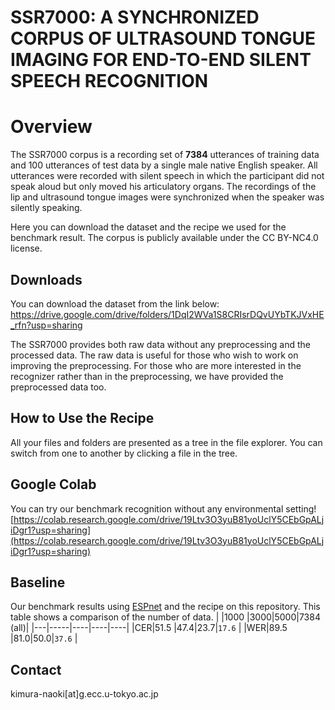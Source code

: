 # SSR7000: A SYNCHRONIZED CORPUS OF ULTRASOUND TONGUE IMAGING FOR END-TO-END SILENT SPEECH RECOGNITION


# Overview

The SSR7000 corpus is a recording set of **7384** utterances of training data and 100 utterances of test data by a single male native English speaker. All utterances were recorded with silent speech in which the participant did not speak aloud but only moved his articulatory organs. The recordings of the lip and ultrasound tongue images were synchronized when the speaker was silently speaking. 

Here you can download the dataset and the recipe we used for the benchmark result. The corpus is publicly available under the CC BY-NC4.0 license.

## Downloads

You can download the dataset from the link below:
https://drive.google.com/drive/folders/1DqI2WVa1S8CRIsrDQvUYbTKJVxHE_rfn?usp=sharing

The SSR7000 provides both raw data without any preprocessing and the processed data. The raw data is useful for those who wish to work on improving the preprocessing. For those who are more interested in the recognizer rather than in the preprocessing, we have provided the preprocessed data too.

## How to Use the Recipe

All your files and folders are presented as a tree in the file explorer. You can switch from one to another by clicking a file in the tree.

## Google Colab

You can try our benchmark recognition without any environmental setting!
[https://colab.research.google.com/drive/19Ltv3O3yuB81yoUclY5CEbGpALjiDgr1?usp=sharing](https://colab.research.google.com/drive/19Ltv3O3yuB81yoUclY5CEbGpALjiDgr1?usp=sharing)

## Baseline

Our benchmark results using [ESPnet](https://github.com/espnet/espnet) and the recipe on this repository. This table shows a comparison of the number of data.
|   |1000 |3000|5000|7384 (all)|
|---|-----|----|----|----|
|CER|51.5 |47.4|23.7|`17.6`  |
|WER|89.5 |81.0|50.0|`37.6` |      

## Contact

kimura-naoki[at]g.ecc.u-tokyo.ac.jp
